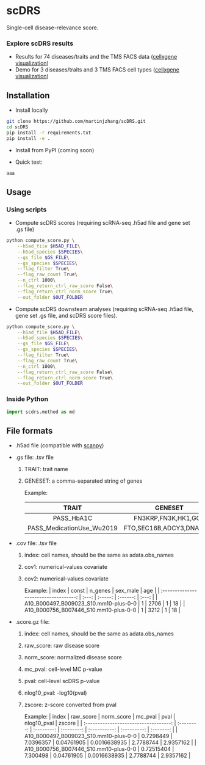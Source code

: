 # scDRS
Single-cell disease-relevance score.

### Explore scDRS results
- Results for 74 diseases/traits and the TMS FACS data ([cellxgene visualization](https://scdrs-tms-facs.herokuapp.com/))
- Demo for 3 diseases/traits and 3 TMS FACS cell types ([cellxgene visualization](https://scdrs-demo.herokuapp.com/))

## Installation
- Install locally 
```sh
git clone https://github.com/martinjzhang/scDRS.git
cd scDRS
pip install -r requirements.txt
pip install -e .
```
- Install from PyPI (coming soon)

- Quick test:
```sh
aaa
```

## Usage 
### Using scripts 
- Compute scDRS scores (requiring scRNA-seq .h5ad file and gene set .gs file)
```sh
python compute_score.py \
    --h5ad_file $H5AD_FILE\
    --h5ad_species $SPECIES\
    --gs_file $GS_FILE\
    --gs_species $SPECIES\
    --flag_filter True\
    --flag_raw_count True\
    --n_ctrl 1000\
    --flag_return_ctrl_raw_score False\
    --flag_return_ctrl_norm_score True\
    --out_folder $OUT_FOLDER
```

- Compute scDRS downsteam analyses (requiring scRNA-seq .h5ad file, gene set .gs file, and scDRS score files). 
```sh
python compute_score.py \
    --h5ad_file $H5AD_FILE\
    --h5ad_species $SPECIES\
    --gs_file $GS_FILE\
    --gs_species $SPECIES\
    --flag_filter True\
    --flag_raw_count True\
    --n_ctrl 1000\
    --flag_return_ctrl_raw_score False\
    --flag_return_ctrl_norm_score True\
    --out_folder $OUT_FOLDER
```

### Inside Python
```python
import scdrs.method as md
```

## File formats
- .h5ad file (compatible with [scanpy](https://scanpy.readthedocs.io/en/stable/index.html))

- .gs file: .tsv file

    1. TRAIT: trait name
    2. GENESET: a comma-separated string of genes 

        Example:
    
        |           TRAIT           |         GENESET          |
        | :-----------------------: | :----------------------: |
        |        PASS_HbA1C         |   FN3KRP,FN3K,HK1,GCK    |
        | PASS_MedicationUse_Wu2019 | FTO,SEC16B,ADCY3,DNAJC27 |
            
- .cov file: .tsv file

    1. index: cell names, should be the same as adata.obs_names
    2. cov1: numerical-values covariate
    3. cov2: numerical-values covariate

        Example:
        |                 index                 | const | n_genes | sex_male |  age  |
        | :-----------------------------------: | :---: | :-----: | :------: | :---: |
        | A10_B000497_B009023_S10.mm10-plus-0-0 |   1   |  2706   |    1     |  18   |
        | A10_B000756_B007446_S10.mm10-plus-0-0 |   1   |  3212   |    1     |  18   |
  
- .score.gz file:
 
    1. index: cell names, should be the same as adata.obs_names
    2. raw_score: raw disease score
    3. norm_score: normalized disease score
    3. mc_pval: cell-level MC p-value
    3. pval: cell-level scDRS p-value
    3. nlog10_pval: -log10(pval)
    3. zscore: z-score converted from pval

        Example:
        |                 index                 | raw_score  | norm_score |  mc_pval   |     pval     | nlog10_pval |  zscore   |
        | :-----------------------------------: | :--------: | :--------: | :--------: | :----------: | :---------: | :-------: |
        | A10_B000497_B009023_S10.mm10-plus-0-0 | 0.7298449  | 7.0396357  | 0.04761905 | 0.0016638935 |  2.7788744  | 2.9357162 |
        | A10_B000756_B007446_S10.mm10-plus-0-0 | 0.72515404 |  7.300498  | 0.04761905 | 0.0016638935 |  2.7788744  | 2.9357162 |
